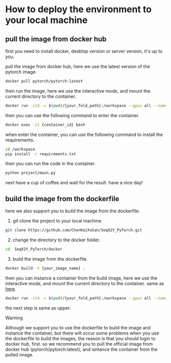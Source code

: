 # How to deploy the environment to your local machine

## pull the image from docker hub
first you need to install docker, desktop version or server version, it's up to you.

pull the image from docker hub, here we use the latest version of the pytorch image.

``` bash
docker pull pytorch/pytorch:latest
```

<span id="run">then run the image, here we use the interactive mode, and mount the current directory to the container.</span>

``` bash
docker run -itd -v $(pwd)/{your_fold_path}:/workspace --gpus all --name {your_container_name} pytorch/pytorch:latest bash
```

then you can use the following command to enter the container.

``` bash
docker exec -it {container_id} bash
```

when enter the container, you can use the following command to install the requirements.

``` bash
cd /workspace
pip install -r requirements.txt
```

then you can run the code in the container.

``` bash
python project/main.py
```

next have a cup of coffee and wait for the result.
have a nice day!

## build the image from the dockerfile
here we also support you to build the image from the dockerfile.

1. git clone the project to your local machine.

``` bash
git clone https://github.com/ChenKaiXuSan/SeqX2Y_PyTorch.git
```
2. change the directory to the docker folder.

``` bash
cd  SeqX2Y_PyTorch/docker
```

3. build the image from the dockerfile.

``` bash
docker build -t {your_image_name} .
```

then you can instance a container from the build image, here we use the interactive mode, and mount the current directory to the container.
same as [here](#run).

``` bash
docker run -itd -v $(pwd)/{your_fold_path}:/workspace --gpus all --name {your_container_name} pytorch/pytorch:latest bash
```

the next step is same as upper.

> [!warning]
> Although we support you to use the dockerfile to build the image and instance the container, but there will occur some problems when you use the dockerfile to build the images, the reason is that you should login to docker hub, first.
so we recommend you to pull the official image from docker hub (pytorch/pytorch:latest), and isntance the container from the pulled image.